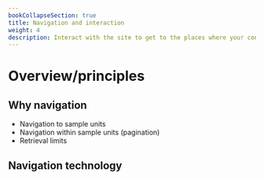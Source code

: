 ```yaml
---
bookCollapseSection: true
title: Navigation and interaction
weight: 4
description: Interact with the site to get to the places where your content is located
---
```


# Overview/principles

## Why navigation

- Navigation to sample units
- Navigation within sample units (pagination)
- Retrieval limits

## Navigation technology

